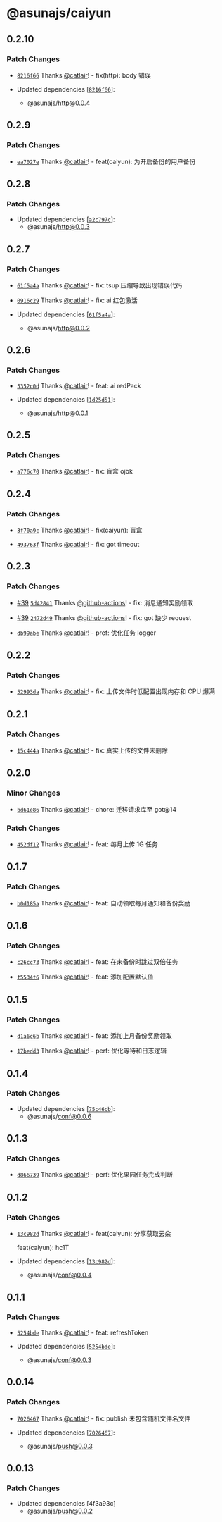 # @asunajs/caiyun

## 0.2.10

### Patch Changes

- [`8216f66`](https://github.com/asunajs/asuna/commit/8216f664c8eebd01c41df75def80e34dbabf0e46) Thanks [@catlair](https://github.com/catlair)! - fix(http): body 错误

- Updated dependencies [[`8216f66`](https://github.com/asunajs/asuna/commit/8216f664c8eebd01c41df75def80e34dbabf0e46)]:
  - @asunajs/http@0.0.4

## 0.2.9

### Patch Changes

- [`ea7027e`](https://github.com/asunajs/asuna/commit/ea7027ead8d15b18296482fad87081f2c866a221) Thanks [@catlair](https://github.com/catlair)! - feat(caiyun): 为开启备份的用户备份

## 0.2.8

### Patch Changes

- Updated dependencies [[`a2c797c`](https://github.com/asunajs/asuna/commit/a2c797c454fdfa5a1cde86a49c7946d189ef6a37)]:
  - @asunajs/http@0.0.3

## 0.2.7

### Patch Changes

- [`61f5a4a`](https://github.com/asunajs/asuna/commit/61f5a4adace01a1a385c8707f7ceef30a4224cd1) Thanks [@catlair](https://github.com/catlair)! - fix: tsup 压缩导致出现错误代码

- [`0916c29`](https://github.com/asunajs/asuna/commit/0916c295ec0431b79df8daca7fbb487a98247f6f) Thanks [@catlair](https://github.com/catlair)! - fix: ai 红包激活

- Updated dependencies [[`61f5a4a`](https://github.com/asunajs/asuna/commit/61f5a4adace01a1a385c8707f7ceef30a4224cd1)]:
  - @asunajs/http@0.0.2

## 0.2.6

### Patch Changes

- [`5352c0d`](https://github.com/asunajs/asuna/commit/5352c0d770759a2ddc8b4f809edcd4077034f58d) Thanks [@catlair](https://github.com/catlair)! - feat: ai redPack

- Updated dependencies [[`1d25d51`](https://github.com/asunajs/asuna/commit/1d25d516d551dca5071911a4b81f5924583cb07a)]:
  - @asunajs/http@0.0.1

## 0.2.5

### Patch Changes

- [`a776c70`](https://github.com/asunajs/asuna/commit/a776c70395cb3e47fa97de004019530e3921083c) Thanks [@catlair](https://github.com/catlair)! - fix: 盲盒 ojbk

## 0.2.4

### Patch Changes

- [`3f70a9c`](https://github.com/asunajs/asuna/commit/3f70a9cd4b8d9df0c6bfe436c57dc682ba1db17a) Thanks [@catlair](https://github.com/catlair)! - fix(caiyun): 盲盒

- [`493763f`](https://github.com/asunajs/asuna/commit/493763f364dfa4021148792ef9acf75e03a03ab9) Thanks [@catlair](https://github.com/catlair)! - fix: got timeout

## 0.2.3

### Patch Changes

- [#39](https://github.com/asunajs/asuna/pull/39) [`5d42841`](https://github.com/asunajs/asuna/commit/5d428418de8f9b4eaa65f7fcd6bc52e4b249eee6) Thanks [@github-actions](https://github.com/apps/github-actions)! - fix: 消息通知奖励领取

- [#39](https://github.com/asunajs/asuna/pull/39) [`2472d49`](https://github.com/asunajs/asuna/commit/2472d49dadf3cc7ca9cadc9a29f7a7e1bd102d4a) Thanks [@github-actions](https://github.com/apps/github-actions)! - fix: got 缺少 request

- [`db99abe`](https://github.com/asunajs/asuna/commit/db99abe6fae57808f3e6535e56fedfff00b49ca2) Thanks [@catlair](https://github.com/catlair)! - pref: 优化任务 logger

## 0.2.2

### Patch Changes

- [`52993da`](https://github.com/asunajs/asuna/commit/52993dabb863f5e59983f9682f72093bbbf834a8) Thanks [@catlair](https://github.com/catlair)! - fix: 上传文件时低配置出现内存和 CPU 爆满

## 0.2.1

### Patch Changes

- [`15c444a`](https://github.com/asunajs/asuna/commit/15c444a1c40ec3dbd673764b0dac3a0395cf9969) Thanks [@catlair](https://github.com/catlair)! - fix: 真实上传的文件未删除

## 0.2.0

### Minor Changes

- [`bd61e86`](https://github.com/asunajs/asuna/commit/bd61e864a0c9af5bc19e2fe94fadba7db9329514) Thanks [@catlair](https://github.com/catlair)! - chore: 迁移请求库至 got@14

### Patch Changes

- [`452df12`](https://github.com/asunajs/asuna/commit/452df12bf4d6a11f295ee91b2bd74755b2177bb4) Thanks [@catlair](https://github.com/catlair)! - feat: 每月上传 1G 任务

## 0.1.7

### Patch Changes

- [`b0d185a`](https://github.com/asunajs/asuna/commit/b0d185a93aba98aa9fa6e5add3c428120af5e51a) Thanks [@catlair](https://github.com/catlair)! - feat: 自动领取每月通知和备份奖励

## 0.1.6

### Patch Changes

- [`c26cc73`](https://github.com/asunajs/asuna/commit/c26cc73adbedda6c08b05a769cd261b3b1838194) Thanks [@catlair](https://github.com/catlair)! - feat: 在未备份时跳过双倍任务

- [`f5534f6`](https://github.com/asunajs/asuna/commit/f5534f68dfb21879574256c3b798d3fb7db6870d) Thanks [@catlair](https://github.com/catlair)! - feat: 添加配置默认值

## 0.1.5

### Patch Changes

- [`d1a6c6b`](https://github.com/asunajs/as/commit/d1a6c6ba6cd1ee1eb2ee52342f6224ac0e5463c0) Thanks [@catlair](https://github.com/catlair)! - feat: 添加上月备份奖励领取

- [`17bedd3`](https://github.com/asunajs/as/commit/17bedd3264713d2386c2e0717845c3fcec93542b) Thanks [@catlair](https://github.com/catlair)! - perf: 优化等待和日志逻辑

## 0.1.4

### Patch Changes

- Updated dependencies [[`75c46cb`](https://github.com/asunajs/as/commit/75c46cbf4dc1b5ad7d40245479f26f1c553f033c)]:
  - @asunajs/conf@0.0.6

## 0.1.3

### Patch Changes

- [`d866739`](https://github.com/asunajs/as/commit/d866739fb1291e9e1d40ca2e08f2e9cede211319) Thanks [@catlair](https://github.com/catlair)! - perf: 优化果园任务完成判断

## 0.1.2

### Patch Changes

- [`13c982d`](https://github.com/asunajs/asign/commit/13c982d6931e04cbeb84516202f532d845eae684) Thanks [@catlair](https://github.com/catlair)! - feat(caiyun): 分享获取云朵

  feat(caiyun): hc1T

- Updated dependencies [[`13c982d`](https://github.com/asunajs/asign/commit/13c982d6931e04cbeb84516202f532d845eae684)]:
  - @asunajs/conf@0.0.4

## 0.1.1

### Patch Changes

- [`5254bde`](https://github.com/asunajs/asign/commit/5254bde5c123c83dd2791e9e8f701623f08274e6) Thanks [@catlair](https://github.com/catlair)! - feat: refreshToken

- Updated dependencies [[`5254bde`](https://github.com/asunajs/asign/commit/5254bde5c123c83dd2791e9e8f701623f08274e6)]:
  - @asunajs/conf@0.0.3

## 0.0.14

### Patch Changes

- [`7026467`](https://github.com/asunajs/asign/commit/702646775ef268fc2d3346cfba46a948b4ae06a9) Thanks [@catlair](https://github.com/catlair)! - fix: publish 未包含随机文件名文件

- Updated dependencies [[`7026467`](https://github.com/asunajs/asign/commit/702646775ef268fc2d3346cfba46a948b4ae06a9)]:
  - @asunajs/push@0.0.3

## 0.0.13

### Patch Changes

- Updated dependencies [4f3a93c]
  - @asunajs/push@0.0.2

